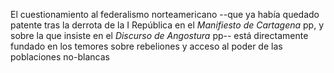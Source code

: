 El cuestionamiento al federalismo norteamericano --que ya había quedado patente tras la derrota de la I República en el _Manifiesto de Cartagena_ pp, y sobre la que insiste en el _Discurso de Angostura_ pp-- está directamente fundado en los temores sobre rebeliones y acceso al poder de las poblaciones no-blancas